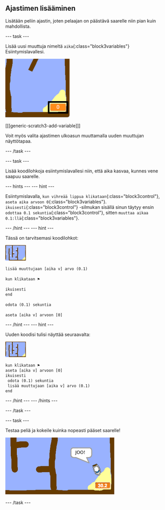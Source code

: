 ## Ajastimen lisääminen

Lisätään peliin ajastin, joten pelaajan on päästävä saarelle niin pian kuin mahdollista.

--- task ---

Lisää uusi muuttuja nimeltä `aika`{:class="block3variables"} Esiintymislavallesi.

![kuvakaappaus](images/boat-variable-annotated.png)

[[[generic-scratch3-add-variable]]]

Voit myös valita ajastimen ulkoasun muuttamalla uuden muuttujan näyttötapaa.

--- /task ---

--- task ---

Lisää koodilohkoja esiintymislavallesi niin, että aika kasvaa, kunnes vene saapuu saarelle.

--- hints --- --- hint ---

Esiintymislavalla, `kun vihreää lippua klikataan`{:class="block3control"}, `aseta aika arvoon 0`{:class="block3variables"}. `ikuisesti`{:class="block3control"} -silmukan sisällä sinun täytyy ensin `odottaa 0.1 sekuntia`{:class="block3control"}, sitten `muuttaa aikaa 0.1:llä`{:class="block3variables"}.

--- /hint --- --- hint ---

Tässä on tarvitsemasi koodilohkot:

![esiintymislava](images/stage.png)

```blocks3
lisää muuttujaan [aika v] arvo (0.1)

kun klikataan ⚑

ikuisesti
end

odota (0.1) sekuntia

aseta [aika v] arvoon [0]
```

--- /hint --- --- hint ---

Uuden koodisi tulisi näyttää seuraavalta:

![esiintymislava](images/stage.png)

```blocks3
kun klikataan ⚑
aseta [aika v] arvoon [0]
ikuisesti 
 odota (0.1) sekuntia
 lisää muuttujaan [aika v] arvo (0.1)
end
```

--- /hint --- --- /hints ---

--- /task ---

--- task ---

Testaa peliä ja kokeile kuinka nopeasti pääset saarelle!

![kuvakaappaus](images/boat-variable-test.png)

--- /task ---